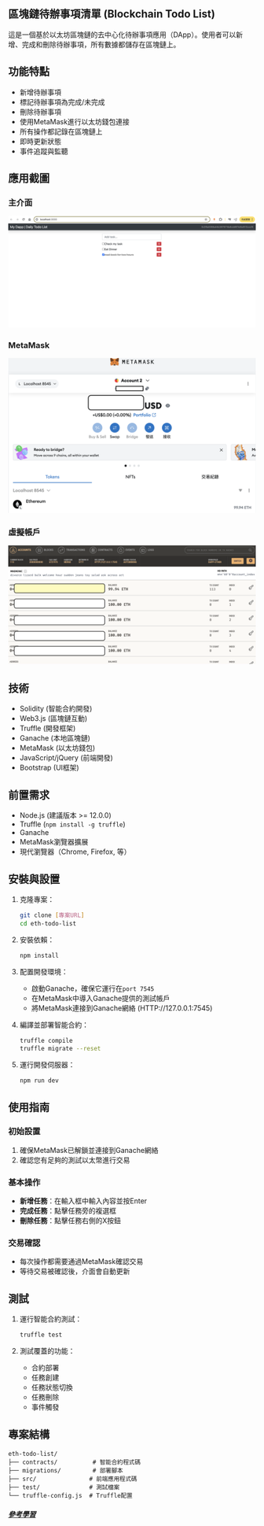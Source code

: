 ## 區塊鏈待辦事項清單 (Blockchain Todo List)

這是一個基於以太坊區塊鏈的去中心化待辦事項應用（DApp）。使用者可以新增、完成和刪除待辦事項，所有數據都儲存在區塊鏈上。

## 功能特點

- 新增待辦事項
- 標記待辦事項為完成/未完成
- 刪除待辦事項
- 使用MetaMask進行以太坊錢包連接
- 所有操作都記錄在區塊鏈上
- 即時更新狀態
- 事件追蹤與監聽

## 應用截圖

### 主介面
![主介面](./image/interface.png)

### MetaMask 
![MetaMask](./image/metamask.png)

### 虛擬帳戶
![Ganache](./image/Ganache.png)

## 技術

- Solidity (智能合約開發)
- Web3.js (區塊鏈互動)
- Truffle (開發框架)
- Ganache (本地區塊鏈)
- MetaMask (以太坊錢包)
- JavaScript/jQuery (前端開發)
- Bootstrap (UI框架)

## 前置需求

- Node.js (建議版本 >= 12.0.0)
- Truffle (`npm install -g truffle`)
- Ganache
- MetaMask瀏覽器擴展
- 現代瀏覽器（Chrome, Firefox, 等）

## 安裝與設置

1. 克隆專案：
   ```bash
   git clone [專案URL]
   cd eth-todo-list
   ```

2. 安裝依賴：
   ```bash
   npm install
   ```

3. 配置開發環境：
   - 啟動Ganache，確保它運行在`port 7545`
   - 在MetaMask中導入Ganache提供的測試帳戶
   - 將MetaMask連接到Ganache網絡 (HTTP://127.0.0.1:7545)

4. 編譯並部署智能合約：
   ```bash
   truffle compile
   truffle migrate --reset
   ```

5. 運行開發伺服器：
   ```bash
   npm run dev
   ```

## 使用指南

### 初始設置
1. 確保MetaMask已解鎖並連接到Ganache網絡
2. 確認您有足夠的測試以太幣進行交易

### 基本操作
- **新增任務**：在輸入框中輸入內容並按Enter
- **完成任務**：點擊任務旁的複選框
- **刪除任務**：點擊任務右側的X按鈕

### 交易確認
- 每次操作都需要通過MetaMask確認交易
- 等待交易被確認後，介面會自動更新

## 測試

1. 運行智能合約測試：
   ```bash
   truffle test
   ```

2. 測試覆蓋的功能：
   - 合約部署
   - 任務創建
   - 任務狀態切換
   - 任務刪除
   - 事件觸發

   
## 專案結構

```
eth-todo-list/
├── contracts/          # 智能合約程式碼
├── migrations/         # 部署腳本
├── src/               # 前端應用程式碼
├── test/              # 測試檔案
└── truffle-config.js  # Truffle配置
```
##### [參考學習](https://www.youtube.com/watch?v=rzvk2kdjr2I)
